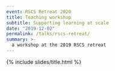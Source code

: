 ```yaml
---
event: RSCS Retreat 2020
title: Teaching workshop
subtitle: Supporting learning at scale
date: "2019-12-02"
permalink: /talks/rscs-retreat/
summary: >-
  a workshop at the 2019 RSCS retreat
---
```


{% include slides/title.html %}

